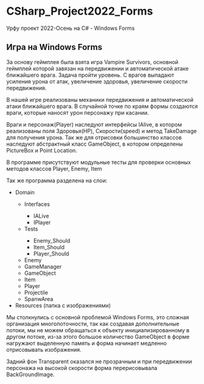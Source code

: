 # CSharp_Project2022_Forms
Урфу проект 2022-Осень на C# - Windows Forms
<h2> Игра на Windows Forms</h2>
<p>За основу геймплея была взята игра Vampire Survivors, основной геймплей которой завязан на передвижении и автоматической атаке ближайшего врага. Задача пройти уровень. С врагов выпадают усиления урона от атак, увеличение здоровья, увеличение скорости передвижения.
<p>В нашей игре реализованы механики передвижения и автоматической атаки ближайшего врага. В случайной точке по краям формы создаются враги, которые наносят урон персонажу при касании. 
<p>Враги и персонаж(Player) наследуют интерфейсы IAlive, в котором реализованы поля Здоровья(HP), Скорости(speed) и метод TakeDamage для получения урона. Так же для отрисовки большинство классов наследуют абстрактный класс GameObject, в котором определены PictureBox и Point Location.
<p>В программе присутствуют модульные тесты для проверки основных методов классов Player, Enemy, Item
<p>Так же программа разделена на слои:
<ul>
  <li>Domain</li>
  <ul>
    <li>Interfaces</li>
    <ul>
      <li>IALive</li>
      <li>IPlayer</li>
    </ul>
    <li>Tests</li>
    <ul>
      <li>Enemy_Should</li>
      <li>Item_Should</li>
      <li>Player_Should</li>
    </ul>
    <li>Enemy</li>
    <li>GameManager</li>
    <li>GameObject</li>
    <li>Item</li>
    <li>Player</li>
    <li>Projectile</li>
    <li>SpanwArea</li>
  </ul>
  <li>Resources (папка с изображениями)</li>
</ul>
<p>Мы столкнулись с основной проблемой Windows Forms, это сложная организация многопоточности, так как создавая дополнительные потоки, мы не можем обращаться к объекту инициализированному в другом потоке, из-за этого большое количество GameObject в форме нагружают выделенную память и форма начинает медленно отрисовывать изображения.
<p>Задний фон Transparent оказался не прозрачным и при передвижении персонажа на высокой скорости форма перерисовывала BackGroundImage.
